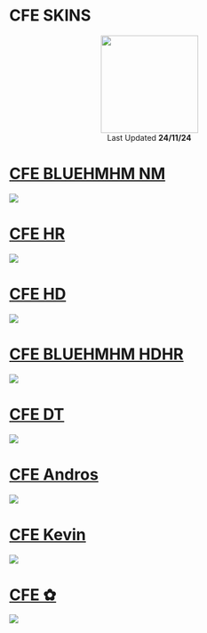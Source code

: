 # CFE SKINS
<p align="center">
  <a href="https://osu.ppy.sh/users/11682403">
  <img src="https://a.ppy.sh/11682403"  
       width="175"
       height="175"></a>

<br>
Last Updated <b>24/11/24</b>
</p>

# [CFE BLUEHMHM NM](https://github.com/AgentTanaka/cfe/raw/main/player/cfe/CFEHMHMverNM.osk)
[![](https://github.com/user-attachments/assets/4018d930-5dd5-4b76-b4a3-d48b3377a49a)](https://github.com/AgentTanaka/cfe/raw/main/player/cfe/CFEHMHMverNM.osk)

# [CFE HR]()
[![](https://github.com/user-attachments/assets/9f4fda7a-fd06-4ce7-b5ef-82a865abea18)]()

# [CFE HD]()
[![](https://github.com/user-attachments/assets/4aa530eb-efbb-4df6-bc1a-3a857c592658)]()

# [CFE BLUEHMHM HDHR]()
[![](https://github.com/user-attachments/assets/3fec2777-8cd3-4b1b-8928-21b28be80ed8)]()

# [CFE DT]()
[![](https://github.com/user-attachments/assets/753d7a0b-b121-4444-b7e8-26d8aa38585b)]()

# [CFE Andros]()
[![](https://github.com/user-attachments/assets/b26a4cab-4e6a-4ea3-8286-44a019d496ba)]()

# [CFE Kevin]()
[![](https://github.com/user-attachments/assets/93fab41c-7396-4d1b-b3d7-e067bba11838)]()

# [CFE ✿]()
[![](https://github.com/user-attachments/assets/2fa1a5cd-2bfe-4b46-a132-65baff2c5e37)]()
